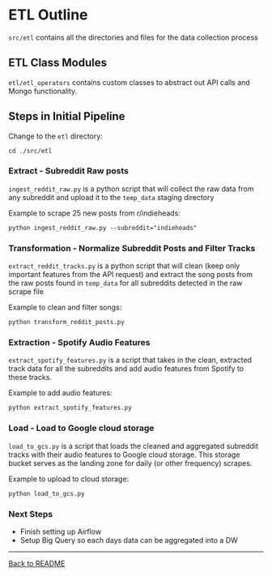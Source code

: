 # ETL Outline

```src/etl``` contains all the directories and files for the data collection process

## ETL Class Modules
```etl/etl_operators``` contains custom classes to abstract out API calls and Mongo functionality.

## Steps in Initial Pipeline

Change to the ```etl``` directory:

``` cd ./src/etl ```

### Extract - Subreddit Raw posts
```ingest_reddit_raw.py``` is a python script that will collect the raw data from any subreddit and upload it to the ```temp_data``` staging directory

Example to scrape 25 new posts from r/indieheads: 

```python ingest_reddit_raw.py --subreddit="indieheads"``` 

### Transformation - Normalize Subreddit Posts and Filter Tracks
```extract_reddit_tracks.py``` is a python script that will clean (keep only important features from the API request) and extract the song posts from the raw posts found in ```temp_data``` for all subreddits detected in the raw scrape file

Example to clean and filter songs: 

```python transform_reddit_posts.py```

### Extraction - Spotify Audio Features
```extract_spotify_features.py``` is a script that takes in the clean, extracted track data for all the subreddits and add audio features from Spotify to these tracks. 

Example to add audio features: 

```python extract_spotify_features.py```

### Load - Load to Google cloud storage
```load_to_gcs.py``` is a script that loads the cleaned and aggregated subreddit tracks with their audio features to Google cloud storage. This storage bucket serves as the landing zone for daily (or other frequency) scrapes.

Example to upload to cloud storage:

```python load_to_gcs.py``` 

### Next Steps
- Finish setting up Airflow
- Setup Big Query so each days data can be aggregated into a DW

---
[Back to README](../README.md)